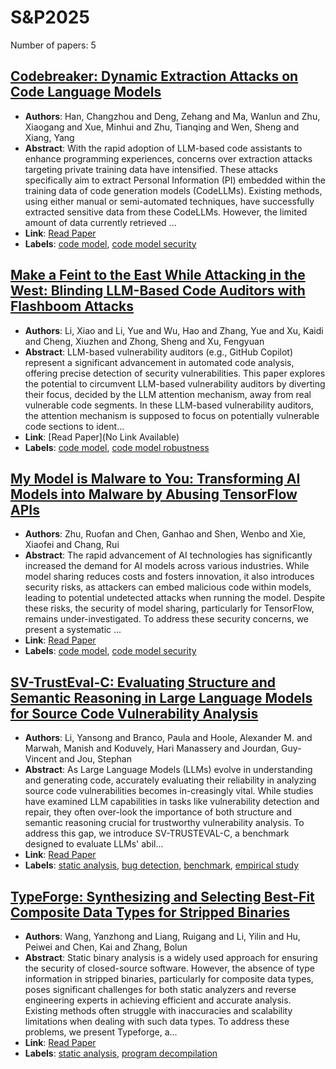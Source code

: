 # S&P2025

Number of papers: 5

## [Codebreaker: Dynamic Extraction Attacks on Code Language Models](paper_4.md)
- **Authors**: Han, Changzhou and Deng, Zehang and Ma, Wanlun and Zhu, Xiaogang and Xue, Minhui and Zhu, Tianqing and Wen, Sheng and Xiang, Yang
- **Abstract**: With the rapid adoption of LLM-based code assistants to enhance programming experiences, concerns over extraction attacks targeting private training data have intensified. These attacks specifically aim to extract Personal Information (PI) embedded within the training data of code generation models (CodeLLMs). Existing methods, using either manual or semi-automated techniques, have successfully extracted sensitive data from these CodeLLMs. However, the limited amount of data currently retrieved ...
- **Link**: [Read Paper](https://www.computer.org/csdl/proceedings-article/sp/2025/223600a522/26hiTLYepe8)
- **Labels**: [code model](../../labels/code_model.md), [code model security](../../labels/code_model_security.md)


## [Make a Feint to the East While Attacking in the West: Blinding LLM-Based Code Auditors with Flashboom Attacks](paper_5.md)
- **Authors**: Li, Xiao and Li, Yue and Wu, Hao and Zhang, Yue and Xu, Kaidi and Cheng, Xiuzhen and Zhong, Sheng and Xu, Fengyuan
- **Abstract**: LLM-based vulnerability auditors (e.g., GitHub Copilot) represent a significant advancement in automated code analysis, offering precise detection of security vulnerabilities. This paper explores the potential to circumvent LLM-based vulnerability auditors by diverting their focus, decided by the LLM attention mechanism, away from real vulnerable code segments. In these LLM-based vulnerability auditors, the attention mechanism is supposed to focus on potentially vulnerable code sections to ident...
- **Link**: [Read Paper](No Link Available)
- **Labels**: [code model](../../labels/code_model.md), [code model robustness](../../labels/code_model_robustness.md)


## [My Model is Malware to You: Transforming AI Models into Malware by Abusing TensorFlow APIs](paper_3.md)
- **Authors**: Zhu, Ruofan and Chen, Ganhao and Shen, Wenbo and Xie, Xiaofei and Chang, Rui
- **Abstract**: The rapid advancement of AI technologies has significantly increased the demand for AI models across various industries. While model sharing reduces costs and fosters innovation, it also introduces security risks, as attackers can embed malicious code within models, leading to potential undetected attacks when running the model. Despite these risks, the security of model sharing, particularly for TensorFlow, remains under-investigated. To address these security concerns, we present a systematic ...
- **Link**: [Read Paper](https://ieeexplore.ieee.org/stamp/stamp.jsp?tp=&arnumber=11023358)
- **Labels**: [code model](../../labels/code_model.md), [code model security](../../labels/code_model_security.md)


## [SV-TrustEval-C: Evaluating Structure and Semantic Reasoning in Large Language Models for Source Code Vulnerability Analysis](paper_1.md)
- **Authors**: Li, Yansong and Branco, Paula and Hoole, Alexander M. and Marwah, Manish and Koduvely, Hari Manassery and Jourdan, Guy-Vincent and Jou, Stephan
- **Abstract**: As Large Language Models (LLMs) evolve in understanding and generating code, accurately evaluating their reliability in analyzing source code vulnerabilities becomes in-creasingly vital. While studies have examined LLM capabilities in tasks like vulnerability detection and repair, they often over-look the importance of both structure and semantic reasoning crucial for trustworthy vulnerability analysis. To address this gap, we introduce SV-TRUSTEVAL-C, a benchmark designed to evaluate LLMs' abil...
- **Link**: [Read Paper](https://arxiv.org/abs/2505.20630)
- **Labels**: [static analysis](../../labels/static_analysis.md), [bug detection](../../labels/bug_detection.md), [benchmark](../../labels/benchmark.md), [empirical study](../../labels/empirical_study.md)


## [TypeForge: Synthesizing and Selecting Best-Fit Composite Data Types for Stripped Binaries](paper_2.md)
- **Authors**: Wang, Yanzhong and Liang, Ruigang and Li, Yilin and Hu, Peiwei and Chen, Kai and Zhang, Bolun
- **Abstract**: Static binary analysis is a widely used approach for ensuring the security of closed-source software. However, the absence of type information in stripped binaries, particularly for composite data types, poses significant challenges for both static analyzers and reverse engineering experts in achieving efficient and accurate analysis. Existing methods often struggle with inaccuracies and scalability limitations when dealing with such data types. To address these problems, we present Typeforge, a...
- **Link**: [Read Paper](https://noobone123.github.io/papers/typeforge-sp25.pdf)
- **Labels**: [static analysis](../../labels/static_analysis.md), [program decompilation](../../labels/program_decompilation.md)
